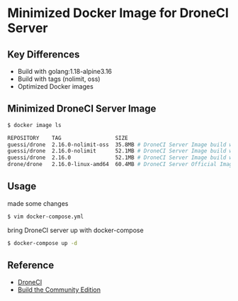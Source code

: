 # Minimized Docker Image for DroneCI Server

## Key Differences

- Build with golang:1.18-alpine3.16
- Build with tags (nolimit, oss)
- Optimized Docker images

## Minimized DroneCI Server Image

```bash
$ docker image ls

REPOSITORY    TAG                 SIZE
guessi/drone  2.16.0-nolimit-oss  35.8MB # DroneCI Server Image build with `--tags "nolimit oss"`
guessi/drone  2.16.0-nolimit      52.1MB # DroneCI Server Image build with `--tags "nolimit"`
guessi/drone  2.16.0              52.1MB # DroneCI Server Image build without `--tags`
drone/drone   2.16.0-linux-amd64  60.4MB # DroneCI Server Official Image
```

## Usage

made some changes

```bash
$ vim docker-compose.yml
```

bring DroneCI server up with docker-compose

```bash
$ docker-compose up -d
```

## Reference

- [DroneCI](https://github.com/harness/drone)
- [Build the Community Edition](https://github.com/harness/drone/blob/master/BUILDING_OSS)
